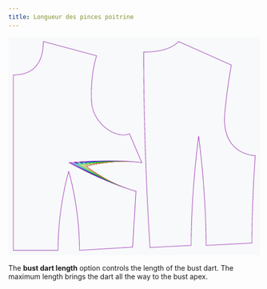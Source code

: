 ```yaml
---
title: Longueur des pinces poitrine
---
```


![The effect of the bust dart length option on the pattern](sample.png)

The **bust dart length** option controls the length of the bust dart. The maximum length brings the dart all the way to the bust apex.
